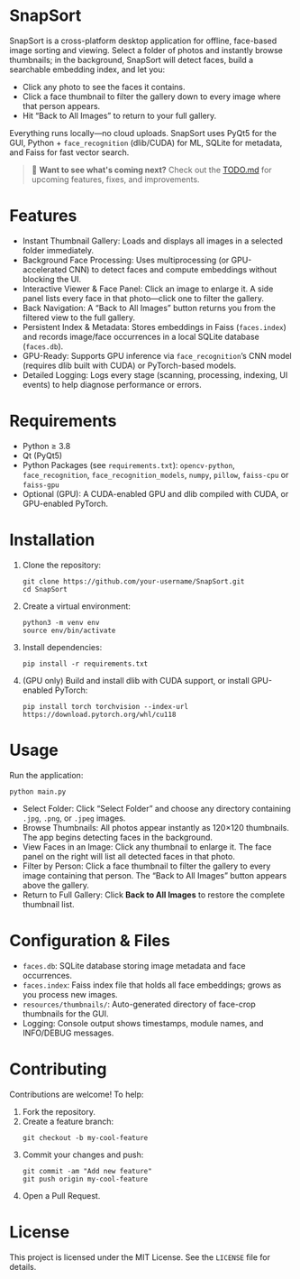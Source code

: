 # SnapSort

SnapSort is a cross-platform desktop application for offline, face-based image sorting and viewing. Select a folder of photos and instantly browse thumbnails; in the background, SnapSort will detect faces, build a searchable embedding index, and let you:

- Click any photo to see the faces it contains.
- Click a face thumbnail to filter the gallery down to every image where that person appears.
- Hit “Back to All Images” to return to your full gallery.

Everything runs locally—no cloud uploads. SnapSort uses PyQt5 for the GUI, Python + `face_recognition` (dlib/CUDA) for ML, SQLite for metadata, and Faiss for fast vector search.

> 📌 **Want to see what's coming next?** Check out the [TODO.md](TODO.md) for upcoming features, fixes, and improvements.

# Features

- Instant Thumbnail Gallery: Loads and displays all images in a selected folder immediately.
- Background Face Processing: Uses multiprocessing (or GPU-accelerated CNN) to detect faces and compute embeddings without blocking the UI.
- Interactive Viewer & Face Panel: Click an image to enlarge it. A side panel lists every face in that photo—click one to filter the gallery.
- Back Navigation: A “Back to All Images” button returns you from the filtered view to the full gallery.
- Persistent Index & Metadata: Stores embeddings in Faiss (`faces.index`) and records image/face occurrences in a local SQLite database (`faces.db`).
- GPU-Ready: Supports GPU inference via `face_recognition`’s CNN model (requires dlib built with CUDA) or PyTorch-based models.
- Detailed Logging: Logs every stage (scanning, processing, indexing, UI events) to help diagnose performance or errors.

# Requirements

- Python ≥ 3.8
- Qt (PyQt5)
- Python Packages (see `requirements.txt`): `opencv-python`, `face_recognition`, `face_recognition_models`, `numpy`, `pillow`, `faiss-cpu` or `faiss-gpu`
- Optional (GPU): A CUDA-enabled GPU and dlib compiled with CUDA, or GPU-enabled PyTorch.

# Installation

1. Clone the repository:
   ```
   git clone https://github.com/your-username/SnapSort.git
   cd SnapSort
   ```
2. Create a virtual environment:
   ```
   python3 -m venv env
   source env/bin/activate
   ```
3. Install dependencies:
   ```
   pip install -r requirements.txt
   ```
4. (GPU only) Build and install dlib with CUDA support, or install GPU-enabled PyTorch:
   ```
   pip install torch torchvision --index-url https://download.pytorch.org/whl/cu118
   ```

# Usage

Run the application:

```
python main.py
```

- Select Folder: Click “Select Folder” and choose any directory containing `.jpg`, `.png`, or `.jpeg` images.
- Browse Thumbnails: All photos appear instantly as 120×120 thumbnails. The app begins detecting faces in the background.
- View Faces in an Image: Click any thumbnail to enlarge it. The face panel on the right will list all detected faces in that photo.
- Filter by Person: Click a face thumbnail to filter the gallery to every image containing that person. The “Back to All Images” button appears above the gallery.
- Return to Full Gallery: Click **Back to All Images** to restore the complete thumbnail list.

# Configuration & Files

- `faces.db`: SQLite database storing image metadata and face occurrences.
- `faces.index`: Faiss index file that holds all face embeddings; grows as you process new images.
- `resources/thumbnails/`: Auto-generated directory of face-crop thumbnails for the GUI.
- Logging: Console output shows timestamps, module names, and INFO/DEBUG messages.

# Contributing

Contributions are welcome! To help:

1. Fork the repository.
2. Create a feature branch:
   ```
   git checkout -b my-cool-feature
   ```
3. Commit your changes and push:
   ```
   git commit -am "Add new feature"
   git push origin my-cool-feature
   ```
4. Open a Pull Request.

# License

This project is licensed under the MIT License. See the `LICENSE` file for details.
